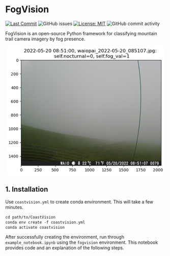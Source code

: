 # FogVision
[![Last Commit](https://img.shields.io/github/last-commit/jnicolow/FogVision)](
https://github.com/jnicolow/FogVision/commits/)
![GitHub issues](https://img.shields.io/github/issues/jnicolow/FogVision)
[![License: MIT](https://img.shields.io/badge/License-MIT-yellow.svg)](https://opensource.org/licenses/MIT)
![GitHub commit activity](https://img.shields.io/github/commit-activity/y/jnicolow/FogVision)

FogVision is an open-source Python framework for classifying mountain trail camera imagery by fog presence.

<img src="media/classif_example.png" alt="Image Classification Example">


## 1. Installation<a name="introduction"></a>
Use `coastvision.yml` to create conda environment. This will take a few minutes.
```
cd path/to/CoastVision
conda env create -f coastvision.yml
conda activate coastvision
```

After successfully creating the environment, run through `example_notebook.ipynb` using the `fogvision` environment. This notebook provides code and an explanation of the following steps. 
